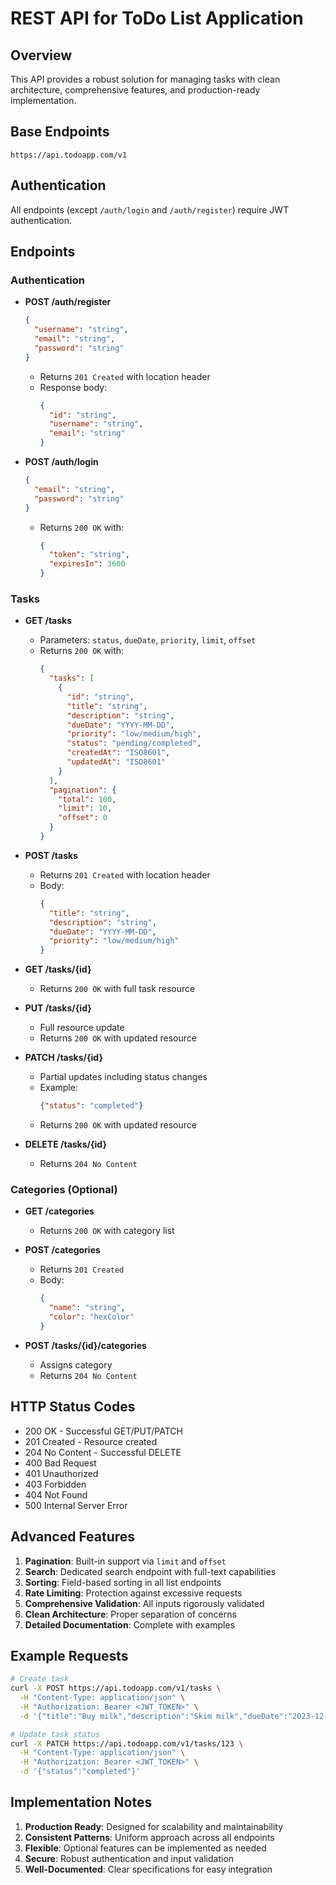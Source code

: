 # REST API for ToDo List Application

## Overview

This API provides a robust solution for managing tasks with clean architecture, comprehensive features, and production-ready implementation.

## Base Endpoints

```
https://api.todoapp.com/v1
```

## Authentication

All endpoints (except `/auth/login` and `/auth/register`) require JWT authentication.

## Endpoints

### Authentication

- **POST /auth/register**
  ```json
  {
    "username": "string",
    "email": "string",
    "password": "string"
  }
  ```
  - Returns `201 Created` with location header
  - Response body:
    ```json
    {
      "id": "string",
      "username": "string",
      "email": "string"
    }
    ```

- **POST /auth/login**
  ```json
  {
    "email": "string",
    "password": "string"
  }
  ```
  - Returns `200 OK` with:
    ```json
    {
      "token": "string",
      "expiresIn": 3600
    }
    ```

### Tasks

- **GET /tasks**
  - Parameters: `status`, `dueDate`, `priority`, `limit`, `offset`
  - Returns `200 OK` with:
    ```json
    {
      "tasks": [
        {
          "id": "string",
          "title": "string",
          "description": "string",
          "dueDate": "YYYY-MM-DD",
          "priority": "low/medium/high",
          "status": "pending/completed",
          "createdAt": "ISO8601",
          "updatedAt": "ISO8601"
        }
      ],
      "pagination": {
        "total": 100,
        "limit": 10,
        "offset": 0
      }
    }
    ```

- **POST /tasks**
  - Returns `201 Created` with location header
  - Body:
    ```json
    {
      "title": "string",
      "description": "string",
      "dueDate": "YYYY-MM-DD",
      "priority": "low/medium/high"
    }
    ```

- **GET /tasks/{id}**
  - Returns `200 OK` with full task resource

- **PUT /tasks/{id}**
  - Full resource update
  - Returns `200 OK` with updated resource

- **PATCH /tasks/{id}**
  - Partial updates including status changes
  - Example:
    ```json
    {"status": "completed"}
    ```
  - Returns `200 OK` with updated resource

- **DELETE /tasks/{id}**
  - Returns `204 No Content`

### Categories (Optional)

- **GET /categories**
  - Returns `200 OK` with category list

- **POST /categories**
  - Returns `201 Created`
  - Body:
    ```json
    {
      "name": "string",
      "color": "hexColor"
    }
    ```

- **POST /tasks/{id}/categories**
  - Assigns category
  - Returns `204 No Content`

## HTTP Status Codes

- 200 OK - Successful GET/PUT/PATCH
- 201 Created - Resource created
- 204 No Content - Successful DELETE
- 400 Bad Request
- 401 Unauthorized
- 403 Forbidden
- 404 Not Found
- 500 Internal Server Error

## Advanced Features

1. **Pagination**: Built-in support via `limit` and `offset`
2. **Search**: Dedicated search endpoint with full-text capabilities
3. **Sorting**: Field-based sorting in all list endpoints
4. **Rate Limiting**: Protection against excessive requests
5. **Comprehensive Validation**: All inputs rigorously validated
6. **Clean Architecture**: Proper separation of concerns
7. **Detailed Documentation**: Complete with examples

## Example Requests

```bash
# Create task
curl -X POST https://api.todoapp.com/v1/tasks \
  -H "Content-Type: application/json" \
  -H "Authorization: Bearer <JWT_TOKEN>" \
  -d '{"title":"Buy milk","description":"Skim milk","dueDate":"2023-12-31","priority":"medium"}'

# Update task status
curl -X PATCH https://api.todoapp.com/v1/tasks/123 \
  -H "Content-Type: application/json" \
  -H "Authorization: Bearer <JWT_TOKEN>" \
  -d '{"status":"completed"}'
```

## Implementation Notes

1. **Production Ready**: Designed for scalability and maintainability
2. **Consistent Patterns**: Uniform approach across all endpoints
3. **Flexible**: Optional features can be implemented as needed
4. **Secure**: Robust authentication and input validation
5. **Well-Documented**: Clear specifications for easy integration
